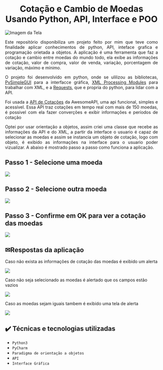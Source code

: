 <h1 align="center"> Cotação e Cambio de Moedas Usando Python, API, Interface e POO</h1>

![Imagem da Tela](https://user-images.githubusercontent.com/38532053/225432040-068c9129-3066-4f9a-b04d-61322f84f2fd.png)

<p align="justify">Este repositório disponibiliza um projeto feito por mim que teve como finalidade aplicar conhecimentos de python, API, inteface grafica e programação orietada a objetos.
A aplicação é uma ferramenta que faz a cotação e cambio entre moedas do mundo todo, ela exibe as informações de cotação, 
valor de compra, valor de venda, variação, porcentagem de variação, máximo e mínimo. </p>
<p align="justify">O projeto foi desenvolvido em python, onde se ulilizou as bibliotecas, <a href="https://www.pysimplegui.org/en/latest/">PySimpleGUI</a>
para a interfacce gráfica, <a href="https://docs.python.org/3/library/xml.html">XML Processing Modules</a> para trabalhar com XML, e a
 <a href="https://pypi.org/project/requests/">Requests</a>, que e propria do python, para lidar com a API.</P>
 <p align="justify">Foi usada a <a href="https://docs.awesomeapi.com.br/api-de-moedas">API de Cotações</a> da AwesomeAPI, uma api funcional, simples e acessível.
 Essa API traz cotações em tempo real com mais de 150 moedas, é possivel com ela fazer converções e exibir informações e períodos de cotação</p> 
 <p align="justify">Optei por usar orientação a objetos, assim criei uma classe que recebe as informações da API e do XML, a partir da interface o usuario é capaz de
 selecionar as moedas e assim se instancia um objeto de cotação, logo com objeto, é exibido as informações na interface para o usuario poder vizualizar. A abaixo é mostrado
 passo a passo como funciona a aplicação.</p>
 <h2>Passo 1 - Selecione uma moeda</h2>
<img src = "https://user-images.githubusercontent.com/38532053/225451248-e7325fe3-32f8-4011-8143-57325fe4b2e6.png">
<h2>Passo 2 - Selecione outra moeda</h2>
<img src = "https://user-images.githubusercontent.com/38532053/225451340-0e6ab073-01e1-45b4-92cd-1a076965ea6f.png">
<h2>Passo 3 - Confirme em OK para ver a cotação das moedas</h2>
<img src = "https://user-images.githubusercontent.com/38532053/225451445-c0618e6c-ee4f-4309-a38a-48cb4e131ace.png">
<h2>✉Respostas da aplicação</h2>
<p>Caso não exista as informações de cotação das moedas é exibido um alerta</p>
<img src = "https://user-images.githubusercontent.com/38532053/225451507-2d7d7958-018f-486b-8471-313b4d64fc99.png">
<p>Caso não seja selecionado as moedas é alertado que os campos estão vazios</p>
<img src = "https://user-images.githubusercontent.com/38532053/225453382-78f503bd-57d9-436a-81ba-cb9ee1412dcc.png">
<p>Caso as moedas sejam iguais tambem é exibido uma tela de alerta</p>
<img src = "https://user-images.githubusercontent.com/38532053/225453377-3696f3e0-9b64-4cf3-9cfc-73ec4c811f61.png">

## ✔️ Técnicas e tecnologias utilizadas
- ``Python3``
- ``PyCharm``
- ``Paradigma de orientação a objetos``
- ``API``
- ``Interface Gráfica``
